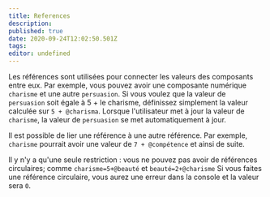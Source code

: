 ```yaml
---
title: References
description: 
published: true
date: 2020-09-24T12:02:50.501Z
tags: 
editor: undefined
---
```


Les références sont utilisées pour connecter les valeurs des composants entre eux. Par exemple, vous pouvez avoir une composante numérique `charisme` et une autre `persuasion`. Si vous voulez que la valeur de `persuasion` soit égale à 5 + le charisme, définissez simplement la valeur calculée sur `5 + @charisma`. Lorsque l'utilisateur met à jour la valeur de `charisme`, la valeur de `persuasion` se met automatiquement à jour.

Il est possible de lier une référence à une autre référence. Par exemple, `charisme` pourrait avoir une valeur de `7 + @compétence` et ainsi de suite.

Il y n'y a qu'une seule restriction : vous ne pouvez pas avoir de références circulaires; comme `charisme=5+@beauté` et `beauté=2+@charisme` Si vous faites une référence circulaire, vous aurez une erreur dans la console et la valeur sera `0`.
